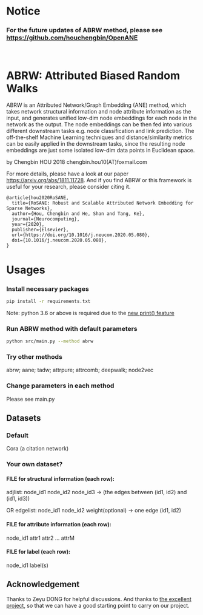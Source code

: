 # Notice

### For the future updates of ABRW method, please see https://github.com/houchengbin/OpenANE
<br>

# ABRW: Attributed Biased Random Walks
ABRW is an Attributed Network/Graph Embedding (ANE) method, which takes network structural information and node attribute information as the input, and generates unified low-dim node embeddings for each node in the network as the output. The node embeddings can be then fed into various different downstream tasks e.g. node classification and link prediction. The off-the-shelf Machine Learning techniques and distance/similarity metrics can be easily applied in the downstream tasks, since the resulting node embeddings are just some isolated low-dim data points in Euclidean space.

by Chengbin HOU 2018 chengbin.hou10(AT)foxmail.com

For more details, please have a look at our paper https://arxiv.org/abs/1811.11728. And if you find ABRW or this framework is useful for your research, please consider citing it.
```
@article{hou2020RoSANE,
  title={RoSANE: Robust and Scalable Attributed Network Embedding for Sparse Networks},
  author={Hou, Chengbin and He, Shan and Tang, Ke},
  journal={Neurocomputing},
  year={2020},
  publisher={Elsevier},
  url={https://doi.org/10.1016/j.neucom.2020.05.080},
  doi={10.1016/j.neucom.2020.05.080},
}
```

# Usages
### Install necessary packages
```bash
pip install -r requirements.txt
```
Note: python 3.6 or above is required due to the [new print() feature](https://docs.python.org/3.6/reference/lexical_analysis.html#f-strings)
### Run ABRW method with default parameters
```bash
python src/main.py --method abrw
```
### Try other methods
abrw; aane; tadw; attrpure; attrcomb; deepwalk; node2vec
### Change parameters in each method
Please see main.py

## Datasets
### Default
Cora (a citation network)
### Your own dataset?
#### FILE for structural information (each row):
adjlist: node_id1 node_id2 node_id3 -> (the edges between (id1, id2) and (id1, id3)) 

OR edgelist: node_id1 node_id2 weight(optional) -> one edge (id1, id2)
#### FILE for attribute information (each row):
node_id1 attr1 attr2 ... attrM

#### FILE for label (each row):
node_id1 label(s)

## Acknowledgement
Thanks to Zeyu DONG for helpful discussions. And thanks to [the excellent project](https://github.com/thunlp/OpenNE), so that we can have a good starting point to carry on our project.
